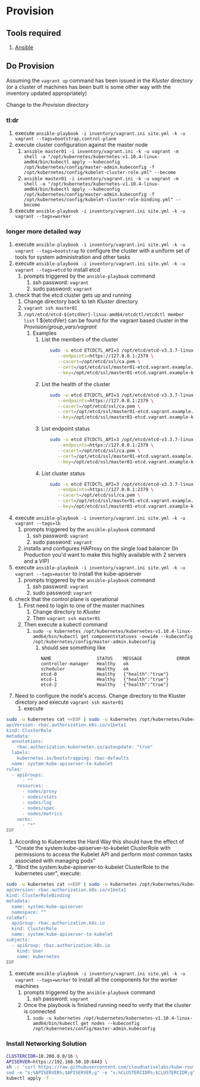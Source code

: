 # Provision

## Tools required
1. [Ansible](https://docs.ansible.com/ansible/latest/index.html)

## Do Provision
Assuming the `vagrant up` command has been issued in the _Kluster_ directory (or a cluster of machines
has been built is some other way with the inventory updated appropriately)

Change to the _Provision_ directory

### tl:dr
1. execute `ansible-playbook -i inventory/vagrant.ini site.yml -k -u vagrant --tags=bootstrap,control-plane`
1. execute cluster configuration against the master node 
   1. `ansible master01 -i inventory/vagrant.ini -k -u vagrant -m shell -a "/opt/kubernetes/kubernetes-v1.10.4-linux-amd64/bin/kubectl apply --kubeconfig /opt/kubernetes/config/master-admin.kubeconfig -f /opt/kubernetes/config/kubelet-cluster-role.yml" --become`
   1. `ansible master01 -i inventory/vagrant.ini -k -u vagrant -m shell -a "/opt/kubernetes/kubernetes-v1.10.4-linux-amd64/bin/kubectl apply --kubeconfig /opt/kubernetes/config/master-admin.kubeconfig -f /opt/kubernetes/config/kubelet-cluster-role-binding.yml" --become`
1. execute `ansible-playbook -i inventory/vagrant.ini site.yml -k -u vagrant --tags=worker`

### longer more detailed way
1. execute `ansible-playbook -i inventory/vagrant.ini site.yml -k -u vagrant --tags=bootstrap` to configure the cluster
   with a uniform set of tools for system administration and other tasks
1. execute `ansible-playbook -i inventory/vagrant.ini site.yml -k -u vagrant --tags=etcd` to install etcd
   1. prompts triggered by the `ansible-playbook` command
      1. ssh password: `vagrant`
      1. sudo password: `vagrant`
1. check that the etcd cluster gets up and running
   1. Change directory back to teh _Kluster_ directory
   1. `vagrant ssh master01`
   1. `/opt/etcd/etcd-${etcdVer}-linux-amd64/etcdctl/etcdctl member list`
      1 ${etcdVer} can be found for the vagrant based cluster in the _Provision/group_vars/vagrant_
      1. Examples
         1. List the members of the cluster
            ```bash
               sudo -u etcd ETCDCTL_API=3 /opt/etcd/etcd-v3.3.7-linux-amd64/etcdctl member list \
                  --endpoints=https://127.0.0.1:2379 \
                  --cacert=/opt/etcd/ssl/ca.pem \
                  --cert=/opt/etcd/ssl/master01-etcd.vagrant.example.pem \
                  --key=/opt/etcd/ssl/master01-etcd.vagrant.example-key.pem
            ```
         1. List the health of the cluster
            ```bash
               sudo -u etcd ETCDCTL_API=3 /opt/etcd/etcd-v3.3.7-linux-amd64/etcdctl endpoint --cluster health \
                  --endpoints=https://127.0.0.1:2379 \
                  --cacert=/opt/etcd/ssl/ca.pem \
                  --cert=/opt/etcd/ssl/master01-etcd.vagrant.example.pem \
                  --key=/opt/etcd/ssl/master01-etcd.vagrant.example-key.pem
            ```
         1. List endpoint status
            ```bash
               sudo -u etcd ETCDCTL_API=3 /opt/etcd/etcd-v3.3.7-linux-amd64/etcdctl -w table endpoint status \
                  --endpoints=https://127.0.0.1:2379 \
                  --cacert=/opt/etcd/ssl/ca.pem \
                  --cert=/opt/etcd/ssl/master01-etcd.vagrant.example.pem \
                  --key=/opt/etcd/ssl/master01-etcd.vagrant.example-key.pem
            ```
         1. List cluster status
            ```bash
               sudo -u etcd ETCDCTL_API=3 /opt/etcd/etcd-v3.3.7-linux-amd64/etcdctl -w table endpoint --cluster status \
                  --endpoints=https://127.0.0.1:2379 \
                  --cacert=/opt/etcd/ssl/ca.pem \
                  --cert=/opt/etcd/ssl/master01-etcd.vagrant.example.pem \
                  --key=/opt/etcd/ssl/master01-etcd.vagrant.example-key.pem
            ```
1. execute `ansible-playbook -i inventory/vagrant.ini site.yml -k -u vagrant --tags=lb`
   1. prompts triggered by the `ansible-playbook` command
      1. ssh password: `vagrant`
      1. sudo password: `vagrant`
   1. installs and configures HAProxy on the single load balancer (In Production you'd want to make this highly available with 2 servers and a VIP)
1. execute `ansible-playbook -i inventory/vagrant.ini site.yml -k -u vagrant --tags=master` to install the kube-apiserver
   1. prompts triggered by the `ansible-playbook` command
      1. ssh password: `vagrant`
      1. sudo password: `vagrant`
1. check that the control plane is operational
   1. First need to login to one of the master machines
      1. Change directory to _Kluster_
      1. Then `vagrant ssh master01`
   1. Then execute a kubectl command
      1. `sudo -u kubernetes /opt/kubernetes/kubernetes-v1.10.4-linux-amd64/bin/kubectl get componentstatuses -o=wide --kubeconfig /opt/kubernetes/config/master-admin.kubeconfig`
         1. should see something like
         ```text
            NAME                 STATUS    MESSAGE             ERROR
            controller-manager   Healthy   ok
            scheduler            Healthy   ok
            etcd-0               Healthy   {"health":"true"}
            etcd-1               Healthy   {"health":"true"}
            etcd-2               Healthy   {"health":"true"}
         ```
1. Need to configure the node's access.  Change directory to the Kluster directory and execute `vagrant ssh master01`
   1. execute 
```bash
sudo -u kubernetes cat <<EOF | sudo -u kubernetes /opt/kubernetes/kubernetes-v1.10.4-linux-amd64/bin/kubectl apply --kubeconfig /opt/kubernetes/config/master-admin.kubeconfig -f -
apiVersion: rbac.authorization.k8s.io/v1beta1
kind: ClusterRole
metadata:
  annotations:
    rbac.authorization.kubernetes.io/autoupdate: "true"
  labels:
    kubernetes.io/bootstrapping: rbac-defaults
  name: system:kube-apiserver-to-kubelet
rules:
  - apiGroups:
      - ""
    resources:
      - nodes/proxy
      - nodes/stats
      - nodes/log
      - nodes/spec
      - nodes/metrics
    verbs:
      - "*"
EOF
```
   1. According to Kubernetes the Hard Way this should have the effect of "Create the system:kube-apiserver-to-kubelet 
      ClusterRole with permissions to access the Kubelet API and perform most common tasks associated with managing pods"
   1. "Bind the system:kube-apiserver-to-kubelet ClusterRole to the kubernetes user", execute:
```bash
sudo -u kubernetes cat <<EOF | sudo -u kubernetes /opt/kubernetes/kubernetes-v1.10.4-linux-amd64/bin/kubectl apply --kubeconfig /opt/kubernetes/config/master-admin.kubeconfig -f -
apiVersion: rbac.authorization.k8s.io/v1beta1
kind: ClusterRoleBinding
metadata:
  name: system:kube-apiserver
  namespace: ""
roleRef:
  apiGroup: rbac.authorization.k8s.io
  kind: ClusterRole
  name: system:kube-apiserver-to-kubelet
subjects:
  - apiGroup: rbac.authorization.k8s.io
    kind: User
    name: kubernetes
EOF
```
1. execute `ansible-playbook -i inventory/vagrant.ini site.yml -k -u vagrant --tags=worker` to install all the components for the worker machines
   1. prompts triggered by the `ansible-playbook` command
      1. ssh password: `vagrant`
   1. Once the playbook is finished running need to verify that the cluster is connected
      1. `sudo -u kubernetes /opt/kubernetes/kubernetes-v1.10.4-linux-amd64/bin/kubectl get nodes --kubeconfig /opt/kubernetes/config/master-admin.kubeconfig`

### Install Networking Solution
```bash
CLUSTERCIDR=10.200.0.0/16 \
APISERVER=https://192.168.50.10:6443 \
sh -c 'curl https://raw.githubusercontent.com/cloudnativelabs/kube-router/master/daemonset/generic-kuberouter-all-features.yaml -o - | \
sed -e "s;%APISERVER%;$APISERVER;g" -e "s;%CLUSTERCIDR%;$CLUSTERCIDR;g"' | \
kubectl apply -f -
```